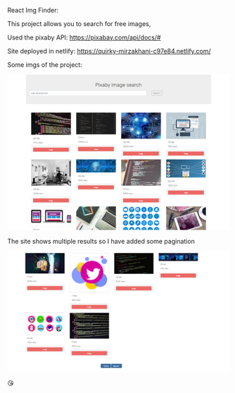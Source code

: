 React Img Finder:

This project allows you to search for free images,

Used the pixaby API: https://pixabay.com/api/docs/#

Site deployed in netlify: https://quirky-mirzakhani-c97e84.netlify.com/

Some imgs of the project:

![](public/home.png)

The site shows multiple results so I have added some pagination

![](public/pagination.png)


:kissing_heart:
